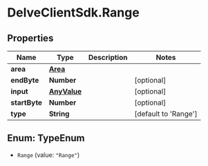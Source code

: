 # DelveClientSdk.Range

## Properties

Name | Type | Description | Notes
------------ | ------------- | ------------- | -------------
**area** | [**Area**](Area.md) |  | 
**endByte** | **Number** |  | [optional] 
**input** | [**AnyValue**](AnyValue.md) |  | [optional] 
**startByte** | **Number** |  | [optional] 
**type** | **String** |  | [default to &#39;Range&#39;]



## Enum: TypeEnum


* `Range` (value: `"Range"`)




